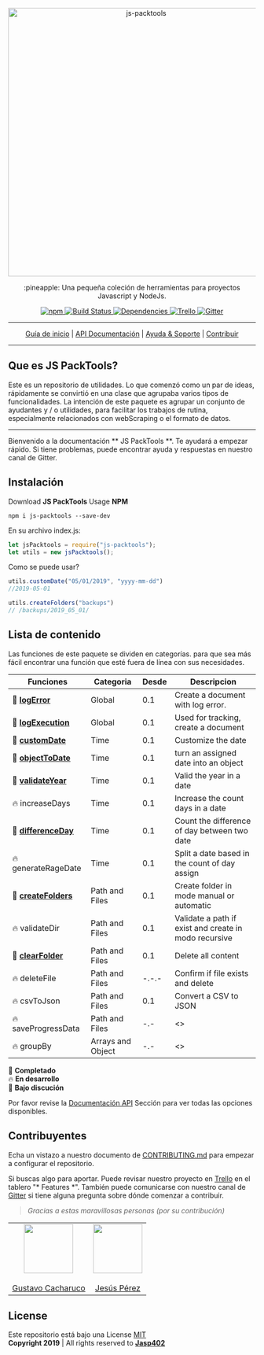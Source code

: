 <p align="center">
    <a href="#">
        <img alt="js-packtools" src="https://repository-images.githubusercontent.com/185065568/99338980-6f4c-11e9-95ca-045dfeca2f45" width="546">
    </a>
</p>
<p align="center">
    :pineapple: Una pequeña coleción de herramientas para proyectos Javascript y NodeJs.
</p>

<p align="center">
    <a href="https://www.npmjs.com/package/js-packtools">
        <img alt="npm" src="https://img.shields.io/npm/v/js-packtools.svg">
    </a>
    <a href="https://travis-ci.org/jasp402/js-packtools">
        <img alt="Build Status" src="https://travis-ci.org/jasp402/js-packtools.svg?branch=master">
    </a>
    <a href="https://david-dm.org/jasp402/js-packtools">
        <img alt="Dependencies" src="https://david-dm.org/jasp402/js-packtools/status.svg">
    </a>
    <a href="https://trello.com/b/FMUpri2i/js-packtools">
            <img alt="Trello" src="https://img.shields.io/badge/project-on%20Trello-blue.svg">
    </a>
    <a href="https://gitter.im/js-packtools/community?utm_source=badge&utm_medium=badge&utm_campaign=pr-badge">
        <img alt="Gitter" src="https://badges.gitter.im/js-packtools/community.svg">
    </a>
</p>

***

<p align="center">
    <a href="https://jasp402.github.io/js-packtools/#/">Guía de inicio</a> |
    <a href="https://jasp402.github.io/js-packtools/#/api">API Documentación</a> |
    <a href="https://jasp402.github.io/js-packtools/#/help">Ayuda & Soporte</a> |
    <a href="https://jasp402.github.io/js-packtools/#/donate">Contribuir</a>
</p>

***

## Que es JS PackTools?
Este es un repositorio de utilidades. Lo que comenzó como un par de ideas, rápidamente se convirtió en una clase que agrupaba varios tipos de funcionalidades. La intención de este paquete es agrupar un conjunto de ayudantes y / o utilidades, para facilitar los trabajos de rutina, especialmente relacionados con webScraping o el formato de datos.

---

Bienvenido a la documentación ** JS PackTools **. Te ayudará a empezar rápido. Si tiene problemas, puede encontrar ayuda y respuestas en nuestro canal de Gitter.

## Instalación
Download **JS PackTools** Usage **NPM** <br/>

```npm
npm i js-packtools --save-dev
```

En su archivo index.js:
```javascript
let jsPacktools = require("js-packtools");
let utils = new jsPacktools();
```

Como se puede usar?

```javascript
utils.customDate("05/01/2019", "yyyy-mm-dd")
//2019-05-01

utils.createFolders("backups")
// /backups/2019_05_01/
```

## Lista de contenido
Las funciones de este paquete se dividen en categorías. para que sea más fácil encontrar una función que esté fuera de línea con sus necesidades.

|   Funciones       |     Categoria       |   Desde |     Descripcion                                     |
|-------------------|---------------------|-------|-------------------------------------------------------|
| :seedling:  [**logError**](https://jasp402.github.io/js-packtools/#/api/logError)           | Global              | 0.1 | Create a document with log error.                     |
| :seedling: [**logExecution**](https://jasp402.github.io/js-packtools/#/api/logExecution)      | Global              | 0.1 | Used for tracking, create a document                  |
| :seedling: [**customDate**](https://jasp402.github.io/js-packtools/#/api/customDate)        | Time                | 0.1 | Customize the date                                    |
| :seedling: [**objectToDate**](https://jasp402.github.io/js-packtools/#/api/objectToDate)      | Time                | 0.1 | turn an assigned date into an object                  |
| :seedling: [**validateYear**](https://jasp402.github.io/js-packtools/#/api/validateYear)      | Time                | 0.1 | Valid the year in a date                              |
| :fire: increaseDays      | Time                | 0.1 | Increase the count days in a date                     |
| :seedling: [**differenceDay**](https://jasp402.github.io/js-packtools/#/api/differenceDay)     | Time                | 0.1 | Count the difference of day between two date          |
| :fire: generateRageDate  | Time                | 0.1 | Split a date based in the count of day assign         |
| :seedling: [**createFolders**](https://jasp402.github.io/js-packtools/#/api/createFolders)     | Path and Files      | 0.1 | Create folder in mode manual or automatic             |
| :fire: validateDir       | Path and Files      | 0.1 | Validate a path if exist and create in modo recursive |
| :seedling: [**clearFolder**](https://jasp402.github.io/js-packtools/#/api/clearFolder)       | Path and Files      | 0.1 | Delete all content                                    |
| :fire: deleteFile | Path and Files      | -.-.- | Confirm if file exists and delete                                           |
| :fire: csvToJson         | Path and Files      | 0.1 | Convert a CSV to JSON                                 |
| :fire: saveProgressData  | Path and Files      | -.-      | <<PENDING>>                                           |
| :fire: groupBy           | Arrays and Object   | -.-      | <<PENDING>>                                           |


:seedling: **Completado** <br>
:fire: **En desarrollo** <br>
:speech_balloon: **Bajo discución** <br>

Por favor revise la [Documentación API](https://jasp402.github.io/js-packtools/#/api) Sección para ver todas las opciones disponibles.

## Contribuyentes
Echa un vistazo a nuestro documento de  [CONTRIBUTING.md](https://jasp402.github.io/js-packtools/#/) para empezar a configurar el repositorio.

Si buscas algo para aportar. Puede revisar nuestro proyecto en [Trello](https://trello.com/b/FMUpri2i/js-packtools) en el tablero "* Features *".  También puede comunicarse con nuestro canal de [Gitter](https://gitter.im/js-packtools/community) si tiene alguna pregunta sobre dónde comenzar a contribuir.

> *Gracias a estas maravillosas personas (por su contribución)*

|      |       |
|------------|-------------|
|  <center><img src="https://avatars2.githubusercontent.com/u/22778784?s=460&v=4" width="100"></center><br><center>[Gustavo Cacharuco](https://github.com/Gztabo21)</center> |  <center><img src="https://avatars1.githubusercontent.com/u/8978470?s=460&v=4" width="100"></center><br><center>[Jesús Pérez](https://github.com/jasp402)</center> |


## License
Este repositorio está bajo una License [MIT](https://raw.githubusercontent.com/jasp402/js-packtools/master/LICENSE)  <br>
**Copyright 2019** | All rights reserved to [**Jasp402**](http://jasp402.com/)

